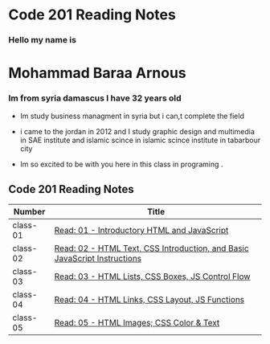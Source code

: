 # Code 201 Reading Notes

### Hello my name is  
 #  Mohammad Baraa Arnous

  ### Im from syria damascus I have 32 years old 

 * Im study business managment in syria but 
 i can,t complete the field 

 * i came to the jordan in 2012 and I study graphic design and multimedia in SAE institute and islamic scince in islamic scince institute in tabarbour city

  *  Im so excited to be with you here in this class in programing  .

 ## Code 201 Reading Notes
Number | Title 
------- | -------
class-01   | [Read: 01 - Introductory HTML and JavaScript](class-01.md)
class-02    | [Read: 02 - HTML Text, CSS Introduction, and Basic JavaScript  Instructions](class2.md)
class-03   | [Read: 03 - HTML Lists, CSS Boxes, JS Control Flow](class-03.md)
class-04   | [Read: 04 - HTML Links, CSS Layout, JS Functions](class-04.md)
class-05   | [Read: 05 - HTML Images; CSS Color & Text](class-05.md)

  